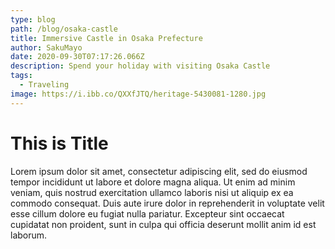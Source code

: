 ```yaml
---
type: blog
path: /blog/osaka-castle
title: Immersive Castle in Osaka Prefecture
author: SakuMayo
date: 2020-09-30T07:17:26.066Z
description: Spend your holiday with visiting Osaka Castle
tags:
  - Traveling
image: https://i.ibb.co/QXXfJTQ/heritage-5430081-1280.jpg
---
```


# This is Title

Lorem ipsum dolor sit amet, consectetur adipiscing elit, sed do eiusmod tempor incididunt ut labore et dolore magna aliqua. Ut enim ad minim veniam, quis nostrud exercitation ullamco laboris nisi ut aliquip ex ea commodo consequat. Duis aute irure dolor in reprehenderit in voluptate velit esse cillum dolore eu fugiat nulla pariatur. Excepteur sint occaecat cupidatat non proident, sunt in culpa qui officia deserunt mollit anim id est laborum.
